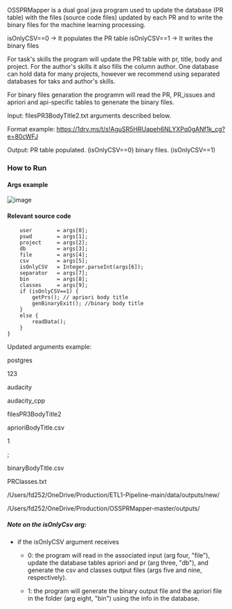 OSSPRMapper is a dual goal java program used to update the database (PR table) with the files (source code files) updated by each PR and to write the binary files for the machine learning processing. 

isOnlyCSV==0 -> It populates the PR table
isOnlyCSV==1 -> It writes the binary files

For task's skills the program will update the PR table with pr, title, body and project. For the author's skills it also fills the column author. One database can hold data for many projects, however we recommend using separated databases for taks and author's skills.

For binary files genaration the programm will read the PR, PR_issues and apriori and api-specific tables to genenate the binary files. 

Input: 
filesPR3BodyTitle2.txt 
arguments described below. 

Format example:
https://1drv.ms/t/s!AguSR5HRUapeh6NLYXPq0gANf1k_cg?e=80cWFJ



Output:
PR table populated. (isOnlyCSV==0)
binary files. (isOnlyCSV==1)



### How to Run

#### Args example
![image](https://user-images.githubusercontent.com/59481467/128212226-c3724885-a0dd-41e7-8779-b7d961c9bd02.png)



#### Relevant source code

		user        = args[0];
		pswd        = args[1];
		project     = args[2];
		db          = args[3];
		file        = args[4];
		csv         = args[5];
		isOnlyCSV   = Integer.parseInt(args[6]);
		separator   = args[7];
		bin         = args[8];
		classes     = args[9];
		if (isOnlyCSV==1) {
			getPrs(); // apriori body title
			genBinaryExit(); //binary body title
		}
		else {
			readData();
		}
	}

Updated arguments example:

postgres

123

audacity

audacity_cpp

filesPR3BodyTitle2

aprioriBodyTitle.csv

1

;

binaryBodyTitle.csv

PRClasses.txt

/Users/fd252/OneDrive/Production/ETL1-Pipeline-main/data/outputs/new/

/Users/fd252/OneDrive/Production/OSSPRMapper-master/outputs/

##### Note on the isOnlyCsv arg:
- if the isOnlyCSV argument receives

    - 0: the program will read in the associated input (arg four, "file"), update the database tables apriori and pr (arg three, "db"), and generate the csv and classes output files (args five and nine, respectively). 

    - 1: the program will generate the binary output file and the apriori file in the folder (arg eight, "bin") using the info in the database.

